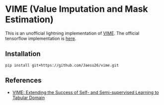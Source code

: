 # VIME (Value Imputation and Mask Estimation)

This is an unofficial lightning implementation of [VIME](https://vanderschaar-lab.com/papers/NeurIPS2020_VIME.pdf).
The official tensorflow implementation is [here](https://github.com/jsyoon0823/VIME).

## Installation

```
pip install git+https://github.com/Jaesu26/vime.git
```

## References

- [VIME: Extending the Success of Self- and Semi-supervised Learning to Tabular Domain](https://vanderschaar-lab.com/papers/NeurIPS2020_VIME.pdf)
